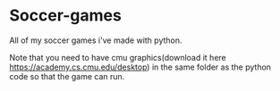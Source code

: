 # Soccer-games
All of my soccer games i've made with python.

Note that you need to have cmu graphics(download it here https://academy.cs.cmu.edu/desktop) in the same folder as the python code so that the game can run.
